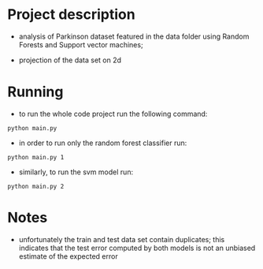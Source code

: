 # Project description

- analysis of Parkinson dataset featured in the data folder using Random Forests and Support vector machines;

- projection of the data set on 2d

# Running

- to run the whole code project run the following command:
```
python main.py
```

- in order to run only the random forest classifier run:
```
python main.py 1
```

- similarly, to run the svm model run:
```
python main.py 2
```

# Notes

- unfortunately the train and test data set contain duplicates; this indicates that the test error computed by both models is not an unbiased estimate of the expected error
